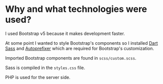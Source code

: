 # Why and what technologies were used?

I used Bootstrap v5 because it makes development faster. 

At some point I wanted to style Bootstrap's components so I installed [Dart Sass](https://sass-lang.com/install) and [Autoprefixer](https://github.com/postcss/autoprefixer) which are required for Bootstrap's customization.

Imported Bootstrap components are found in `scss/custom.scss`.

Sass is compiled in the `styles.css` file. 

PHP is used for the server side.



